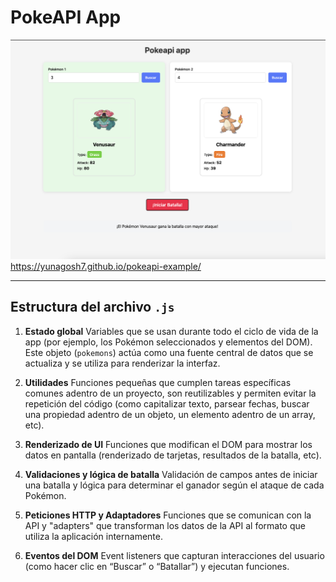 #   PokeAPI App

![Demo de la app](./app-demo.png)
https://yunagosh7.github.io/pokeapi-example/

---

##   Estructura del archivo `.js`

1.  **Estado global**
    Variables que se usan durante todo el ciclo de vida de la app (por ejemplo, los Pokémon seleccionados y elementos del DOM).  Este objeto (`pokemons`) actúa como una fuente central de datos que se actualiza y se utiliza para renderizar la interfaz.

2.  **Utilidades**
    Funciones pequeñas que cumplen tareas específicas comunes adentro de un proyecto, son reutilizables y permiten evitar la repetición del código (como capitalizar texto, parsear fechas, buscar una propiedad adentro de un objeto, un elemento adentro de un array, etc).

3.  **Renderizado de UI**
    Funciones que modifican el DOM para mostrar los datos en pantalla (renderizado de tarjetas, resultados de la batalla, etc).

4.  **Validaciones y lógica de batalla**
    Validación de campos antes de iniciar una batalla y lógica para determinar el ganador según el ataque de cada Pokémon.

5.  **Peticiones HTTP y Adaptadores**
    Funciones que se comunican con la API y "adapters" que transforman los datos de la API al formato que utiliza la aplicación internamente.

6.  **Eventos del DOM**
    Event listeners que capturan interacciones del usuario (como hacer clic en “Buscar” o “Batallar”) y ejecutan funciones.
